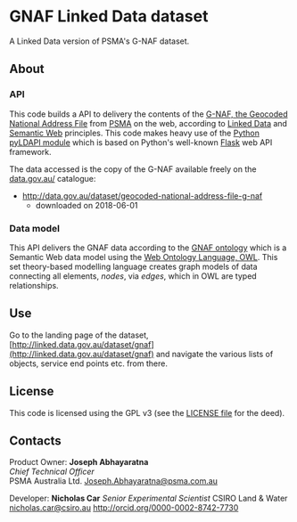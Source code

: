 # GNAF Linked Data dataset
A Linked Data version of PSMA's G-NAF dataset.


## About
### API
This code builds a API to delivery the contents of the [G-NAF, the Geocoded National Address File](https://www.psma.com.au/products/g-naf)
from [PSMA](https://www.psma.com.au/) on the web, according to [Linked Data](https://en.wikipedia.org/wiki/Linked_data)
and [Semantic Web](https://www.w3.org/standards/semanticweb/) principles. This code makes heavy use of the
[Python pyLDAPI module](https://pypi.org/project/pyldapi/) which is based on Python's well-known
[Flask](http://flask.pocoo.org/) web API framework.

The data accessed is the copy of the G-NAF available freely on the [data.gov.au/](http://data.gov.au/) catalogue:

* <http://data.gov.au/dataset/geocoded-national-address-file-g-naf>
    * downloaded on 2018-06-01

### Data model
This API delivers the GNAF data according to the [GNAF ontology](http://linked.data.gov.au/def/gnaf) which is a Semantic
Web data model using the [Web Ontology Language, OWL](https://www.w3.org/OWL/). This set theory-based modelling language
creates graph models of data connecting all elements, *nodes*, via *edges*, which in OWL are typed relationships.


## Use
Go to the landing page of the dataset, [http://linked.data.gov.au/dataset/gnaf](http://linked.data.gov.au/dataset/gnaf) and
navigate the various lists of objects, service end points etc. from there.


## License
This code is licensed using the GPL v3 (see the [LICENSE file](LICENSE) for the deed).


## Contacts
Product Owner:
**Joseph Abhayaratna**  
*Chief Technical Officer*  
PSMA Australia Ltd.
<Joseph.Abhayaratna@psma.com.au>  

Developer:
**Nicholas Car**
*Senior Experimental Scientist*
CSIRO Land & Water
<nicholas.car@csiro.au>
<http://orcid.org/0000-0002-8742-7730>